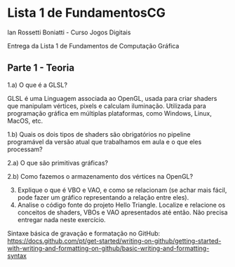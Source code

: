 # Lista 1 de FundamentosCG

Ian Rossetti Boniatti - Curso Jogos Digitais 

Entrega da Lista 1 de Fundamentos de Computação Gráfica

## Parte 1 - Teoria
1.a) O que é a GLSL?

   GLSL é uma Linguagem associada ao OpenGL, usada para criar shaders que manipulam vértices, pixels e calculam iluminação. Utilizada para programação gráfica em múltiplas plataformas, como Windows, Linux, MacOS,
etc.



1.b) Quais os dois tipos de shaders são obrigatórios no pipeline programável da versão atual que trabalhamos em aula e o que eles processam?
   



   
2.a) O que são primitivas gráficas?


2.b) Como fazemos o armazenamento dos vértices na OpenGL?




3. Explique o que é VBO e VAO, e como se relacionam (se achar mais fácil, pode fazer um gráfico representando a relação entre eles).
4. Analise o código fonte do projeto Hello Triangle. Localize e relacione os conceitos de shaders, VBOs e VAO apresentados até então. Não precisa entregar nada neste exercício.



Sintaxe básica de gravação e formatação no GitHub:
https://docs.github.com/pt/get-started/writing-on-github/getting-started-with-writing-and-formatting-on-github/basic-writing-and-formatting-syntax
